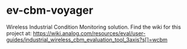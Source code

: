 # ev-cbm-voyager
Wireless Industrial Condition Monitoring solution.
Find the wiki for this project at: https://wiki.analog.com/resources/eval/user-guides/industrial_wireless_cbm_evaluation_tool_3axis?s[]=wcbm
